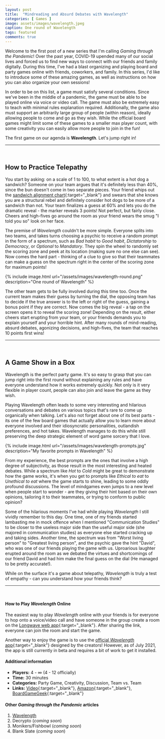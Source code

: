 ```yaml
---
layout: post
title:  "Mindreading and Absurd Debates with Wavelength"
categories: [ Games ]
image: assets/images/wavelength.jpeg
caption: One round of Wavelength
tags: featured
comments: true
---
```

Welcome to the first post of a new series that I'm calling *Gaming through the Pandemic*! Over the past year, 
COVID-19 upended many of our social lives and forced us to find new ways to connect with our friends and family
digitally. During this time, I've had a blast organizing and playing board and party games online with friends, 
coworkers, and family. In this series, I'd like to introduce some of these amazing games, as well as
instructions on how you can also organize your own sessions!

In order to be on this list, a game must satisfy several conditions. Since we've been in the middle of a pandemic, the 
game must be able to be played online via voice or video call. The game must also be extremely easy to teach 
with minimal rules explanation required. Additionally, the game also must support an arbitrarily large group of 
people (within reason), ideally allowing people to come and go as they wish. While the official board games might 
limit some of these games to a smaller max player count, with some creativity you can easily allow more people to 
join in the fun!

The first game on our agenda is **Wavelength**. Let's jump right in!

---

&nbsp;  
## How to Practice Telepathy
You start by asking: on a scale of 1 to 100, to what extent is a hot dog a sandwich? Someone on your team 
argues that it's definitely less than 40%, since the bun doesn't come in two separate pieces. Your friend whips out the
[sandwich alignment chart](https://i.redd.it/54cd829v13l01.jpg){:target="_blank"} and swears that she knows you are a 
structural rebel and definitely consider hot dogs to be more of a sandwich than not. Your team finalizes a guess at 60% 
and lets you do the dramatic reveal - the marker reveals 3 points! Not perfect, but fairly close. Cheers and 
high-fives go around the room as your friend wears the smug "I told you so" look on her face. 

The premise of *Wavelength* couldn't be more simple. Everyone splits into two teams, and takes turns choosing a 
psychic to receive a random prompt in the form of a spectrum, such as *Bad habit* to *Good habit*, *Dictatorship* to 
*Democracy*, or *Optional* to *Mandatory*. They spin the wheel to randomly set the scoring zone and peek at its 
location (making sure no one else can see). Now comes the hard part - thinking of a clue to give so that their 
teammates can make a guess on the spectrum right in the center of the scoring zone for maximum points!

{% include image.html url="/assets/images/wavelength-round.png" description="One round of Wavelength" %}

The other team gets to be fully involved during this time too. Once the current team makes their guess by turning
the dial, the opposing team has to decide if the true answer is to the left or right of the guess, gaining a bonus point
if they are correct. Now comes the big reveal - a tap on the screen opens it to reveal the scoring zone! Depending
on the result, either cheers start erupting from your team, or your friends demands you to explain yourself 
and your horrible hint. After many rounds of mind-reading, absurd debates, agonizing decisions, and high-fives, the 
team that reaches 10 points first wins!

---

&nbsp;  
## A Game Show in a Box
Wavelength is the perfect party game. It's so easy to grasp that you can jump right into the first round without
explaining any rules and have everyone understand how it works extremely quickly. Not only is it very flexible in 
player count, people can also join and leave the game as they wish. 

Playing Wavelength often leads to some very interesting and hilarious conversations and debates on various topics 
that's rare to come up organically when talking. Let's also not forget about one of its best parts - its one of the 
few board games that actually allow you to learn more about everyone involved and their idiosyncratic personalities,
outlandish preferences, and hot takes. Wavelength manages to do this while still preserving the deep strategic 
element of word game sorcery that I love.

{% include image.html url="/assets/images/wavelength-prompts.jpg" description="My favorite prompts in Wavelength" %}

From my experience, the best prompts are the ones that involve a high degree of subjectivity, as those result in the
most interesting and heated debates. While a spectrum like *Hot* to *Cold* might be great to demonstrate how the 
game works, it's when you get to prompts like *Ethical to eat* to *Unethical to eat* where the game starts to shine, 
leading to some oddly profound discussions. The level of mindgames even jumps to a new level when people start to 
wonder - are they giving their hint based on their own opinions, tailoring it to their teammates, or trying to 
conform to public opinion?

Some of the hilarious moments I've had while playing *Wavelength* I still vividly remember to this day. One time,
one of my friends started lambasting me in mock offence when I mentioned "Communication Studies" to be closer to the
useless major side than the useful major side (she majored in communication studies) as everyone else started 
cracking up and taking sides. Another time, the spectrum was from "Worst living person" to "Greatest living person",
and the psychic gave the hint "David", who was one of our friends playing the game with us. Uproarious laughter 
erupted around the room as we debated the virtues and shortcomings of our friend David and had him make the final guess
on the dial (He managed to be pretty accurate!). 

While on the surface it's a game about telepathy, *Wavelength* is 
truly a test of empathy - can you understand how your friends think?

---

&nbsp;  
#### How to Play *Wavelength* Online
The easiest way to play *Wavelength* online with your friends is for everyone to hop onto a voice/video call and have
someone in the group create a room on the [Longwave web app](https://longwave.web.app/){:target="_blank"}. After
sharing the link, everyone can join the room and start the game.

Another way to enjoy the game is to use the [official *Wavelength* app](https://app.wavelength.zone/){:target="_blank"}
designed by the creators! However, as of July 2021, the app is still currently in beta and requires a bit of work to
get it installed.  

#### Additional information
- **Players:** 4 - ∞ (4 - 12 officially)
- **Time:** 30 minutes
- **Categories:** Party Game, Creativity, Discussion, Team vs. Team
- **Links:** [Video](https://www.youtube.com/watch?v=XbX5nVcA3Xw){:target="_blank"}, 
[Amazon](https://amzn.to/2L8rGnA){:target="_blank"}, 
[BoardGameGeek](https://boardgamegeek.com/boardgame/262543/wavelength){:target="_blank"}


#### Other *Gaming through the Pandemic* articles

1. [Wavelength](/wavelength)
2. Decrypto (*coming soon*)
3. Monikers/Fishbowl (*coming soon*)
4. Blank Slate (*coming soon*)
&nbsp;

[intro]: #introductory--light-games
[cooperative]: #cooperative-games
[party]: #party-games
[strategy]: #strategy-games
[narrative]: #narrative-driven-games
[two-player]: #two-player-games
